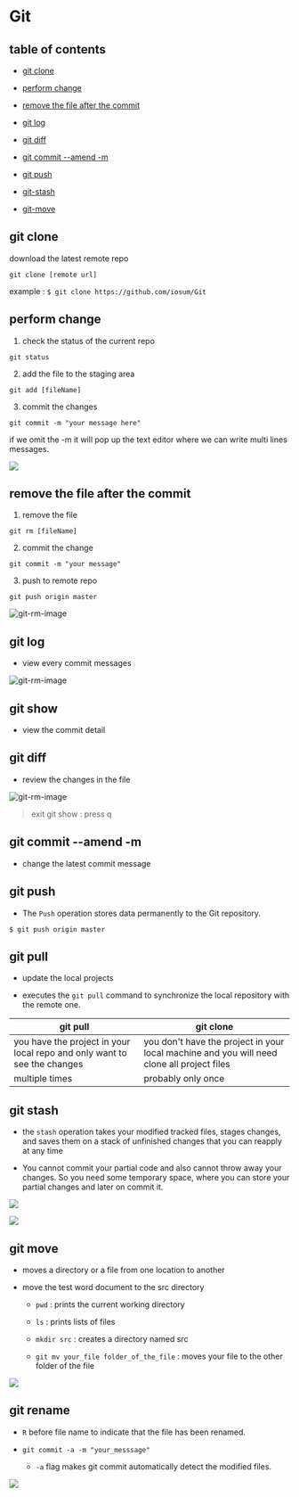 # Git

## table of contents
- [git clone](#git-clone)

- [perform change](#perform-change)

- [remove the file after the commit](#remove-th-file-after-the-commit)

- [git log](#git-log)

- [git diff](#git-diff)

- [git commit --amend -m](#git-commit---amend--m)

- [git push](#git-push)

- [git-stash](#git-stash)

- [git-move](#git-move)


## git clone
download the latest remote repo

```
git clone [remote url]
```

example : `$ git clone https://github.com/iosum/Git`


## perform change

1. check the status of the current repo

```
git status
```

2. add the file to the staging area

```
git add [fileName]
```

3. commit the changes

```
git commit -m "your message here"
```

if we omit the -m it will pop up the text editor where
we can write multi lines messages.


![](images/git-perform-changes.png)


## remove the file after the commit

1. remove the file 

```
git rm [fileName]
```

2. commit the change

```
git commit -m "your message"

```

3. push to remote repo

```
git push origin master
```

![git-rm-image](images/git-rm.png)

## git log

- view every commit messages


![git-rm-image](images/git-log.png)

## git show

- view the commit detail


## git diff

- review the changes in the file

![git-rm-image](images/git-diff.png)

> exit git show : press q

## git commit --amend -m

- change the latest commit message

## git push

- The `Push` operation stores data permanently to the Git repository.

`$ git push origin master`

## git pull

- update the local projects

- executes the `git pull` command to synchronize the local repository with the remote one. 

git pull | git clone
-|-
you have the project in your local repo and only want to see the changes | you don't have the project in your local machine and you will need clone all project files|
multiple times | probably only once


## git stash

- the `stash` operation takes your modified tracked files, stages changes, and saves them on a stack of unfinished changes that you can reapply at any time

- You cannot commit your partial code and also cannot throw away your changes. 
So you need some temporary space, where you can store your partial changes and later on commit it.

![](images/git-stash.png)

![](images/git-stash-2.png)


## git move

- moves a directory or a file from one location to another

- move the test word document to the src directory

	- `pwd` : prints the current working directory
	
	- `ls` : prints lists of files
	
	- `mkdir src` : creates a directory named src

	- `git mv your_file folder_of_the_file` : moves your file to the other folder of the file


![](images/git-mv.png)

## git rename

- `R` before file name to indicate that the file has been renamed.

- `git commit -a -m "your_messsage"`
	
	- `-a` flag makes git commit automatically detect the modified files.
	
![](images/git-rename.png)